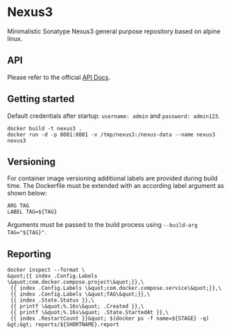 # Nexus3
Minimalistic Sonatype Nexus3 general purpose repository based on alpine linux.

## API
Please refer to the official [API Docs](https://books.sonatype.com/nexus-book/reference3/scripting.html).

## Getting started
Default credentials after startup: `username: admin` and `password: admin123`. 

```
docker build -t nexus3 .
docker run -d -p 8081:8081 -v /tmp/nexus3:/nexus-data --name nexus3 nexus3
``` 

## Versioning
For container image versioning additional labels are provided during build time. The Dockerfile must be extended with an according label argument as shown below:
```
ARG TAG
LABEL TAG=${TAG}
```
Arguments must be passed to the build process using `--build-arg TAG="${TAG}"`.

## Reporting
```
docker inspect --format \
&quot;{{ index .Config.Labels \&quot;com.docker.compose.project\&quot;}},\
 {{ index .Config.Labels \&quot;com.docker.compose.service\&quot;}},\
 {{ index .Config.Labels \&quot;TAG\&quot;}},\
 {{ index .State.Status }},\
 {{ printf \&quot;%.16s\&quot; .Created }},\
 {{ printf \&quot;%.16s\&quot; .State.StartedAt }},\
 {{ index .RestartCount }}&quot; $(docker ps -f name=${STAGE} -q) &gt;&gt; reports/${SHORTNAME}.report
```

